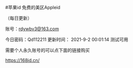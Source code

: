 #苹果id
免费的美区Appleid

（每日更新）

账号：rdywbv3@163.com



今日密码：Qd112211       更新时间： 2021-9-2 00:01:14  测试可用



需要个人永久账号的可以点下面的链接购买

https://168id.cn/
